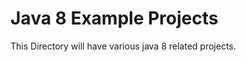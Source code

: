 Java 8 Example Projects
=================
This Directory will have various java 8 related projects.
